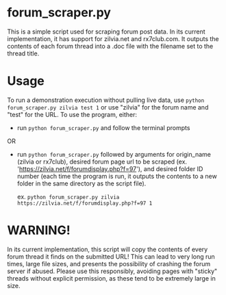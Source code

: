 # forum_scraper.py
This is a simple script used for scraping forum post data. In its current implementation, it has support for zilvia.net and rx7club.com. It outputs the contents of each forum thread into a .doc file with the filename set to the thread title.

# Usage
To run a demonstration execution without pulling live data, use `python forum_scraper.py zilvia test 1` or use "zilvia" for the forum name and "test" for the URL.
To use the program, either:
   - run `python forum_scraper.py` and follow the terminal prompts

OR

  - run `python forum_scraper.py` followed by arguments for origin_name (zilvia or rx7club), desired forum page url to be scraped (ex. 'https://zilvia.net/f/forumdisplay.php?f=97'), and desired folder ID number (each time the program is run, it outputs the contents to a new folder in the same directory as the script file). 
  
    ex. `python forum_scraper.py zilvia https://zilvia.net/f/forumdisplay.php?f=97 1`

# WARNING!

In its current implementation, this script will copy the contents of every forum thread it finds on the submitted URL! This can lead to very long run times, large file sizes, and  presents the possibility of crashing the forum server if abused. Please use this responsibly, avoiding pages with "sticky" threads without explicit permission, as these tend to be extremely large in size.



